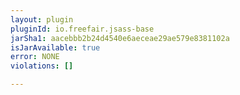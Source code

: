 ```yaml
---
layout: plugin
pluginId: io.freefair.jsass-base
jarSha1: aacebbb2b24d4540e6aeceae29ae579e8381102a
isJarAvailable: true
error: NONE
violations: []

---
```

